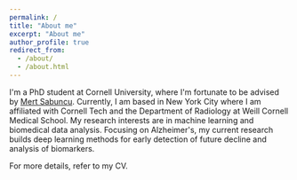 ```yaml
---
permalink: /
title: "About me"
excerpt: "About me"
author_profile: true
redirect_from: 
  - /about/
  - /about.html
---
```


I'm a PhD student at Cornell University, where I'm fortunate to be advised by [Mert Sabuncu]([https://www.google.com](https://sabuncu.engineering.cornell.edu/people/)). Currently, I am based in New York City where I am affiliated with Cornell Tech and the Department of Radiology at Weill Cornell Medical School. My research interests are in machine learning and biomedical data analysis. Focusing on Alzheimer's, my current research builds deep learning methods for early detection of future decline and analysis of biomarkers.

For more details, refer to my CV.
